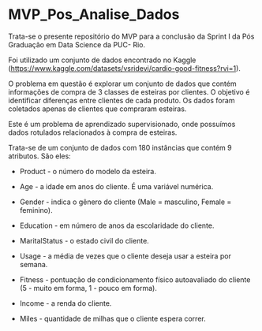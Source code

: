 # MVP_Pos_Analise_Dados

Trata-se o presente repositório do MVP para a conclusão da Sprint I da Pós Graduação em Data Science da PUC- Rio.

Foi utilizado um conjunto de dados encontrado no Kaggle (https://www.kaggle.com/datasets/vsridevi/cardio-good-fitness?rvi=1).

O problema em questão é explorar um conjunto de dados que contém informações de compra de 3 classes de esteiras por clientes. O objetivo é identificar diferenças entre clientes de cada produto. Os dados foram coletados apenas de clientes que compraram esteiras.

Este é um problema de aprendizado supervisionado, onde possuímos dados rotulados relacionados à compra de esteiras.

Trata-se de um conjunto de dados com 180 instâncias que contém 9 atributos. São eles:

  * Product - o número do modelo da esteira.
 
  * Age - a idade em anos do cliente. É uma variável numérica.
    
  * Gender - indica o gênero do cliente (Male = masculino, Female = feminino).
    
  * Education - em número de anos da escolaridade do cliente.

  * MaritalStatus - o estado civil do cliente.

  * Usage - a média de vezes que o cliente deseja usar a esteira por semana.

  * Fitness - pontuação de condicionamento físico autoavaliado do cliente (5 - muito em forma, 1 - pouco em forma).
  
  * Income - a renda do cliente.

  * Miles - quantidade de milhas que o cliente espera correr.
